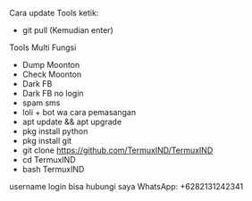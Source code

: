 Cara update Tools
ketik: 
- git pull
(Kemudian enter)

Tools Multi Fungsi
- Dump Moonton
- Check Moonton
- Dark FB
- Dark FB no login
- spam sms
- loli + bot wa
cara pemasangan
- apt update && apt upgrade
- pkg install python
- pkg install git
- git clone https://github.com/TermuxIND/TermuxIND
- cd TermuxIND
- bash TermuxIND

username login bisa hubungi saya
WhatsApp: +6282131242341

